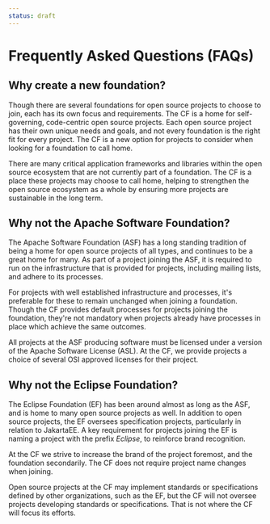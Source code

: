 ```yaml
---
status: draft
---
```


# Frequently Asked Questions (FAQs)

## Why create a new foundation?

Though there are several foundations for open source projects to choose to join,
each has its own focus and requirements.
The CF is a home for self-governing, code-centric open source projects.
Each open source project has their own unique needs and goals,
and not every foundation is the right fit for every project.
The CF is a new option for projects to consider when looking for a foundation to call home.

There are many critical application frameworks and libraries within the open source ecosystem that are not currently part of a foundation.
The CF is a place these projects may choose to call home,
helping to strengthen the open source ecosystem as a whole by ensuring more projects are sustainable in the long term.

## Why not the Apache Software Foundation?

The Apache Software Foundation (ASF) has a long standing tradition of being a home for open source projects of all types,
and continues to be a great home for many.
As part of a project joining the ASF, it is required to run on the infrastructure that is provided for projects, including mailing lists,
and adhere to its processes.

For projects with well established infrastructure and processes, it's preferable for these to remain unchanged when joining a foundation.
Though the CF provides default processes for projects joining the foundation,
they're not mandatory when projects already have processes in place which achieve the same outcomes.

All projects at the ASF producing software must be licensed under a version of the Apache Software License (ASL).
At the CF, we provide projects a choice of several OSI approved licenses for their project.

## Why not the Eclipse Foundation?

The Eclipse Foundation (EF) has been around almost as long as the ASF, and is home to many open source projects as well.
In addition to open source projects, the EF oversees specification projects, particularly in relation to JakartaEE.
A key requirement for projects joining the EF is naming a project with the prefix _Eclipse_,
to reinforce brand recognition.

At the CF we strive to increase the brand of the project foremost, and the foundation secondarily.
The CF does not require project name changes when joining.

Open source projects at the CF may implement standards or specifications defined by other organizations,
such as the EF, but the CF will not oversee projects developing standards or specifications.
That is not where the CF will focus its efforts.
